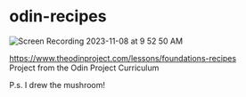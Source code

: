 # odin-recipes

![Screen Recording 2023-11-08 at 9 52 50 AM](https://github.com/margoriordan/odin-recipes/assets/104601376/c1e3eda0-e69e-4e51-8959-c7335aac1bb6)

https://www.theodinproject.com/lessons/foundations-recipes<br>
Project from the Odin Project Curriculum

P.s. I drew the mushroom!
